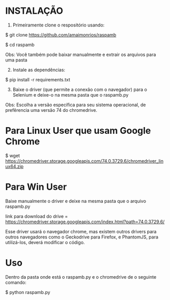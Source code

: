 # INSTALAÇÃO 

1) Primeiramente clone o respositório usando:

$ git clone https://github.com/amaimonrios/raspamb


$ cd raspamb

Obs: Você também pode baixar manualmente e extrair os arquivos para uma pasta


2) Instale as dependências:

$ pip install -r requirements.txt


3) Baixe o driver (que permite a conexão com o navegador) para o Selenium e deixe-o na mesma pasta que o raspamb.py

Obs: Escolha a versão específica para seu sistema operacional, de prefêrencia uma versão 74 do chromedrive.


# Para Linux User que usam Google Chrome

$ wget https://chromedriver.storage.googleapis.com/74.0.3729.6/chromedriver_linux64.zip


# Para Win User

Baixe manualmente o driver e deixe na mesma pasta que o arquivo raspamb.py

link para download do drive = https://chromedriver.storage.googleapis.com/index.html?path=74.0.3729.6/

Esse driver usará o navegador chrome, mas existem outros drivers para outros navegadores como o Geckodrive  para Firefox, e PhantomJS, para utilizá-los, deverá modificar o código.


# Uso

Dentro da pasta onde está o raspamb.py e o chromedrive de o seguinte comando:

$ python raspamb.py




